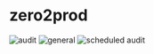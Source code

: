 # zero2prod
![audit](https://github.com/lenoqt/zero2prod/actions/workflows/audit-on-push.yml/badge.svg)
![general](https://github.com/lenoqt/zero2prod/actions/workflows/general.yml/badge.svg)
![scheduled audit](https://github.com/lenoqt/zero2prod/actions/workflows/scheduled-audit.yml/badge.svg)
